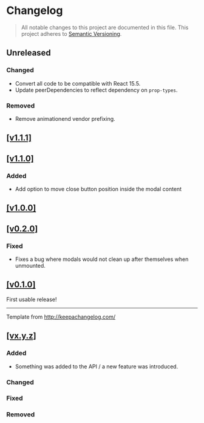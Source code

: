 # Changelog

> All notable changes to this project are documented in this file. This project adheres to [Semantic Versioning](http://semver.org/spec/v2.0.0.html).

## Unreleased

### Changed

- Convert all code to be compatible with React 15.5.
- Update peerDependencies to reflect dependency on `prop-types`.

### Removed

- Remove animationend vendor prefixing.

## [[v1.1.1]](https://github.com/springload/react-accessible-modal/releases/tag/v1.1.1)

## [[v1.1.0]](https://github.com/springload/react-accessible-modal/releases/tag/v1.1.0)

### Added

- Add option to move close button position inside the modal content

## [[v1.0.0]](https://github.com/springload/react-accessible-modal/releases/tag/v1.0.0)

## [[v0.2.0]](https://github.com/springload/react-accessible-modal/releases/tag/v0.2.0)

### Fixed

- Fixes a bug where modals would not clean up after themselves when unmounted.


## [[v0.1.0]](https://github.com/springload/react-accessible-modal/releases/tag/v0.1.0)

First usable release!

-------------

Template from http://keepachangelog.com/

## [[vx.y.z]](https://github.com/springload/react-accessible-modal/releases/tag/x.y.z)

### Added

- Something was added to the API / a new feature was introduced.

### Changed

### Fixed

### Removed
